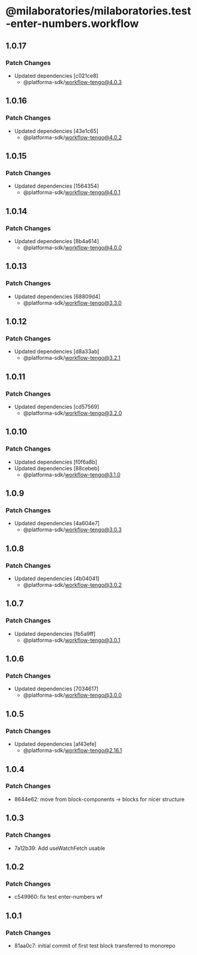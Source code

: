 # @milaboratories/milaboratories.test-enter-numbers.workflow

## 1.0.17

### Patch Changes

- Updated dependencies [c021ce8]
  - @platforma-sdk/workflow-tengo@4.0.3

## 1.0.16

### Patch Changes

- Updated dependencies [43e1c65]
  - @platforma-sdk/workflow-tengo@4.0.2

## 1.0.15

### Patch Changes

- Updated dependencies [1564354]
  - @platforma-sdk/workflow-tengo@4.0.1

## 1.0.14

### Patch Changes

- Updated dependencies [8b4a614]
  - @platforma-sdk/workflow-tengo@4.0.0

## 1.0.13

### Patch Changes

- Updated dependencies [68809d4]
  - @platforma-sdk/workflow-tengo@3.3.0

## 1.0.12

### Patch Changes

- Updated dependencies [d8a33ab]
  - @platforma-sdk/workflow-tengo@3.2.1

## 1.0.11

### Patch Changes

- Updated dependencies [cd57569]
  - @platforma-sdk/workflow-tengo@3.2.0

## 1.0.10

### Patch Changes

- Updated dependencies [f0f6a8b]
- Updated dependencies [88cebeb]
  - @platforma-sdk/workflow-tengo@3.1.0

## 1.0.9

### Patch Changes

- Updated dependencies [4a604e7]
  - @platforma-sdk/workflow-tengo@3.0.3

## 1.0.8

### Patch Changes

- Updated dependencies [4b04041]
  - @platforma-sdk/workflow-tengo@3.0.2

## 1.0.7

### Patch Changes

- Updated dependencies [fb5a9ff]
  - @platforma-sdk/workflow-tengo@3.0.1

## 1.0.6

### Patch Changes

- Updated dependencies [7034617]
  - @platforma-sdk/workflow-tengo@3.0.0

## 1.0.5

### Patch Changes

- Updated dependencies [af43efe]
  - @platforma-sdk/workflow-tengo@2.16.1

## 1.0.4

### Patch Changes

- 8644e62: move from block-components -> blocks for nicer structure

## 1.0.3

### Patch Changes

- 7a12b39: Add useWatchFetch usable

## 1.0.2

### Patch Changes

- c549960: fix test enter-numbers wf

## 1.0.1

### Patch Changes

- 81aa0c7: initial commit of first test block transferred to monorepo

